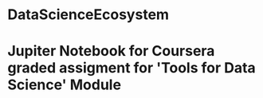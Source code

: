 # DataScienceEcosystem
# Jupiter Notebook for Coursera graded assigment for 'Tools for Data Science' Module

